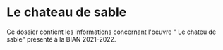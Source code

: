 # Le chateau de sable

Ce dossier contient les informations concernant l'oeuvre " Le chateu de sable" présenté à la BIAN 2021-2022.
